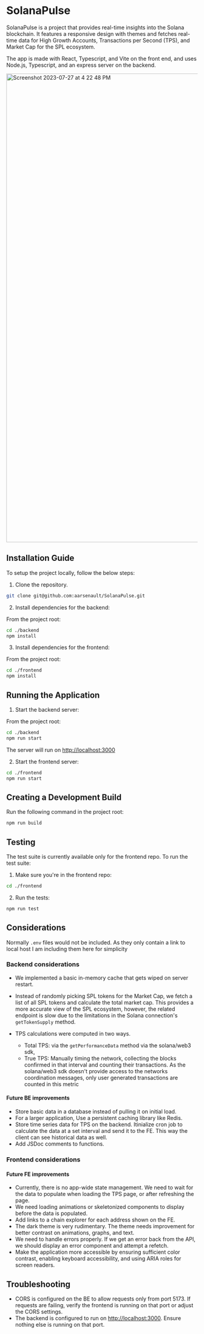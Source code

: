 # SolanaPulse

SolanaPulse is a project that provides real-time insights into the Solana blockchain. It features a responsive design with themes and fetches real-time data for High Growth Accounts, Transactions per Second (TPS), and Market Cap for the SPL ecosystem.

The app is made with React, Typescript, and Vite on the front end, and uses Node.js, Typescript, and an express server on the backend. 


<img width="1234" alt="Screenshot 2023-07-27 at 4 22 48 PM" src="https://github.com/aarsenault/SolanaPulse/assets/5014978/71a93ca1-db2a-4ec2-91a9-8a69f8d61a12">


## Installation Guide

To setup the project locally, follow the below steps:

1. Clone the repository.

```bash
git clone git@github.com:aarsenault/SolanaPulse.git
```

2. Install dependencies for the backend:

From the project root:
```bash
cd ./backend
npm install
```

3. Install dependencies for the frontend:

From the project root:
```bash
cd ./frontend
npm install
```

## Running the Application

1. Start the backend server:

From the project root:
```bash
cd ./backend
npm run start
```

The server will run on [http://localhost:3000](http://localhost:3000)

2. Start the frontend server:

```bash
cd ./frontend
npm run start
```

## Creating a Development Build

Run the following command in the project root:

```bash
npm run build
```

## Testing

The test suite is currently available only for the frontend repo. To run the test suite:

1. Make sure you're in the frontend repo:

```bash
cd ./frontend
```

2. Run the tests:

```bash
npm run test
```

## Considerations

Normally `.env` files would not be included. As they only contain a link to local host I am including them here for simplicity


### Backend considerations

- We implemented a basic in-memory cache that gets wiped on server restart.
- Instead of randomly picking SPL tokens for the Market Cap, we fetch a list of all SPL tokens and calculate the total market cap.
This provides a more accurate view of the SPL ecosystem, however, the related endpoint is slow due to the limitations in the Solana connection's `getTokenSupply` method.

- TPS calculations were computed in two ways.
  - Total TPS: via the `getPerformanceData` method via the solana/web3 sdk,
  - True TPS: Manually timing the network, collecting the blocks confirmed in that interval and counting their transactions. As the solana/web3 sdk doesn't provide access to the networks coordination messages, only user generated transactions are counted in this metric

#### Future BE improvements

- Store basic data in a database instead of pulling it on initial load.
- For a larger application, Use a persistent caching library like Redis.
- Store time series data for TPS on the backend. Itinialize cron job to calculate the data at a set interval and send it to the FE. This way the client can see historical data as well.
- Add JSDoc comments to functions.

### Frontend considerations


#### Future FE improvements
- Currently, there is no app-wide state management. We need to wait for the data to populate when loading the TPS page, or after refreshing the page.
- We need loading animations or skeletonized components to display before the data is populated.
- Add links to a chain explorer for each address shown on the FE.
- The dark theme is very rudimentary. The theme needs improvement for better contrast on animations, graphs, and text.
- We need to handle errors properly. If we get an error back from the API, we should display an error component and attempt a refetch.
- Make the application more accessible by ensuring sufficient color contrast, enabling keyboard accessibility, and using ARIA roles for screen readers.

## Troubleshooting

- CORS is configured on the BE to allow requests only from port 5173. If requests are failing, verify the frontend is running on that port or adjust the CORS settings.
- The backend is configured to run on [http://localhost:3000](http://localhost:3000). Ensure nothing else is running on that port.
